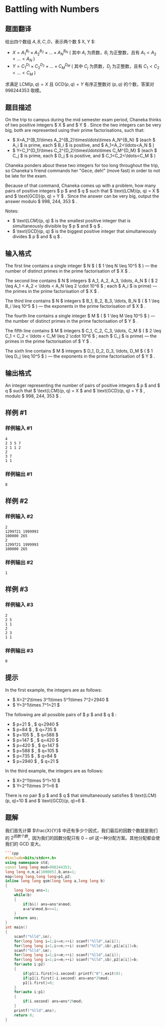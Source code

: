 # Battling with Numbers

## 题面翻译

给出四个数组 $A, B, C, D$，表示两个数 $ X, Y $:

- $X=A_1^{B_1}\times A_2^{B_2}\times\ldots\times A_N^{B_N}$ ( 其中 $A_i$ 为质数，$B_i$ 为正整数，且有 $A_1<A_2<\ldots<A_N$ )
- $Y=C_1^{D_1}\times C_2^{D_2}\times\ldots\times C_M^{D_M}$ ( 其中  $C_j$ 为质数，$D_j$ 为正整数，且有 $C_1<C_2<\ldots<C_M$ )

求满足 $\text{LCM}(p, q) = X$ 且 $\text{GCD}(p, q) = Y$ 有序正整数对 $(p, q)$ 的个数，答案对 $998244353$ 取模。

## 题目描述

On the trip to campus during the mid semester exam period, Chaneka thinks of two positive integers $ X $ and $ Y $ . Since the two integers can be very big, both are represented using their prime factorisations, such that:

- $ X=A_1^{B_1}\times A_2^{B_2}\times\ldots\times A_N^{B_N} $ (each $ A_i $ is prime, each $ B_i $ is positive, and $ A_1<A_2<\ldots<A_N $ )
- $ Y=C_1^{D_1}\times C_2^{D_2}\times\ldots\times C_M^{D_M} $ (each $ C_j $ is prime, each $ D_j $ is positive, and $ C_1<C_2<\ldots<C_M $ )

Chaneka ponders about these two integers for too long throughout the trip, so Chaneka's friend commands her "Gece, deh!" (move fast) in order to not be late for the exam.

Because of that command, Chaneka comes up with a problem, how many pairs of positive integers $ p $ and $ q $ such that $ \text{LCM}(p, q) = X $ and $ \text{GCD}(p, q) = Y $ . Since the answer can be very big, output the answer modulo $ 998\, 244\, 353 $ .

Notes:

- $ \text{LCM}(p, q) $ is the smallest positive integer that is simultaneously divisible by $ p $ and $ q $ .
- $ \text{GCD}(p, q) $ is the biggest positive integer that simultaneously divides $ p $ and $ q $ .

## 输入格式

The first line contains a single integer $ N $ ( $ 1 \leq N \leq 10^5 $ ) — the number of distinct primes in the prime factorisation of $ X $ .

The second line contains $ N $ integers $ A_1, A_2, A_3, \ldots, A_N $ ( $ 2 \leq A_1 < A_2 < \ldots < A_N \leq 2 \cdot 10^6 $ ; each $ A_i $ is prime) — the primes in the prime factorisation of $ X $ .

The third line contains $ N $ integers $ B_1, B_2, B_3, \ldots, B_N $ ( $ 1 \leq B_i \leq 10^5 $ ) — the exponents in the prime factorisation of $ X $ .

The fourth line contains a single integer $ M $ ( $ 1 \leq M \leq 10^5 $ ) — the number of distinct primes in the prime factorisation of $ Y $ .

The fifth line contains $ M $ integers $ C_1, C_2, C_3, \ldots, C_M $ ( $ 2 \leq C_1 < C_2 < \ldots < C_M \leq 2 \cdot 10^6 $ ; each $ C_j $ is prime) — the primes in the prime factorisation of $ Y $ .

The sixth line contains $ M $ integers $ D_1, D_2, D_3, \ldots, D_M $ ( $ 1 \leq D_j \leq 10^5 $ ) — the exponents in the prime factorisation of $ Y $ .

## 输出格式

An integer representing the number of pairs of positive integers $ p $ and $ q $ such that $ \text{LCM}(p, q) = X $ and $ \text{GCD}(p, q) = Y $ , modulo $ 998\, 244\, 353 $ .

## 样例 #1

### 样例输入 #1

```
4
2 3 5 7
2 1 1 2
2
3 7
1 1
```

### 样例输出 #1

```
8
```

## 样例 #2

### 样例输入 #2

```
2
1299721 1999993
100000 265
2
1299721 1999993
100000 265
```

### 样例输出 #2

```
1
```

## 样例 #3

### 样例输入 #3

```
2
2 5
1 1
2
2 3
1 1
```

### 样例输出 #3

```
0
```

## 提示

In the first example, the integers are as follows:

- $ X=2^2\times 3^1\times 5^1\times 7^2=2940 $
- $ Y=3^1\times 7^1=21 $

The following are all possible pairs of $ p $ and $ q $ :

- $ p=21 $ , $ q=2940 $
- $ p=84 $ , $ q=735 $
- $ p=105 $ , $ q=588 $
- $ p=147 $ , $ q=420 $
- $ p=420 $ , $ q=147 $
- $ p=588 $ , $ q=105 $
- $ p=735 $ , $ q=84 $
- $ p=2940 $ , $ q=21 $

In the third example, the integers are as follows:

- $ X=2^1\times 5^1=10 $
- $ Y=2^1\times 3^1=6 $

There is no pair $ p $ and $ q $ that simultaneously satisfies $ \text{LCM}(p, q)=10 $ and $ \text{GCD}(p, q)=6 $ .

## 题解
我们首先计算 $\frac{X}{Y}$ 中还有多少个因式，我们最后的因数个数就是我们的 $2^{因数个数}$，因为我们的因数分配只有 $0-all$ 这一种分配方案。其他分配都会使我们的 GCD 变大。

```cpp
```cpp
#include<bits/stdc++.h>
using namespace std;
const long long mod=998244353;
long long n,m,a[100005],b,ans=1;
map<long long,long long>p1,p2;
inline long long qsm(long long a,long long b)
{
	long long ans=1;
	while(b)
	{
		if(b&1) ans=ans*a%mod;
		a=a*a%mod,b>>=1;
	}
	return ans;
}
int main()
{
	scanf("%lld",&n);
	for(long long i=1;i<=n;++i) scanf("%lld",&a[i]);
	for(long long i=1;i<=n;++i) scanf("%lld",&b),p1[a[i]]=b;
	scanf("%lld",&m);
	for(long long i=1;i<=m;++i) scanf("%lld",&a[i]);
	for(long long i=1;i<=m;++i) scanf("%lld",&b),p2[a[i]]=b;
	for(auto i:p2)
	{
		if(p1[i.first]<i.second) printf("0"),exit(0);
		if(p1[i.first]-i.second) ans=ans*2%mod;
		p1[i.first]=0;
	}
	for(auto i:p1)
	{
		if(i.second) ans=ans*2%mod;
	}
	printf("%lld",ans);
	return 0;
}
 
```
```